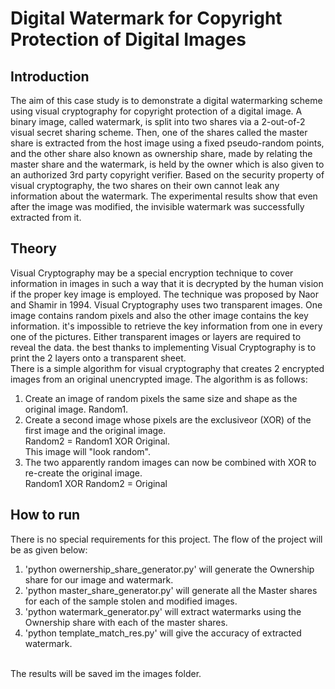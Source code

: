 # Digital Watermark for Copyright Protection of Digital Images
## Introduction
The aim of this case study is to demonstrate a digital watermarking scheme using visual cryptography for copyright protection of a digital image. A binary image, called watermark, is split into two shares via a 2-out-of-2 visual secret sharing scheme. Then, one of the shares called the master share is extracted from the host image using a fixed pseudo-random points, and the other share also known as ownership share, made by relating the master share and the watermark, is held by the owner which is also given to an authorized 3rd party copyright verifier. Based on the security property of visual cryptography, the two shares on their own cannot leak any information about the watermark. The experimental results show that even after the image was modified, the invisible watermark was successfully extracted from it.
## Theory
Visual Cryptography may be a special encryption technique to cover information in images in such a way that it is decrypted by the human vision if the proper key image is employed. The technique was proposed by Naor and Shamir in 1994. Visual Cryptography uses two transparent images. One image contains random pixels and also the other image contains the key information. it's impossible to retrieve the key information from one in every one of the pictures. Either transparent images or layers are required to reveal the data. the best thanks to implementing Visual Cryptography is to print the 2 layers onto a transparent sheet. <br>
There is a simple algorithm for visual cryptography that creates 2 encrypted images from an original unencrypted image. The algorithm is as follows:
1. Create an image of random pixels the same size and shape as the original image. Random1.
2. Create a second image whose pixels are the exclusiveor (XOR) of the first image and the original image.<br>
       Random2 = Random1 XOR Original.
<br>This image will "look random".
3. The two apparently random images can now be combined with XOR to re-create the original image.<br>
       Random1 XOR Random2 = Original
      
## How to run
There is no special requirements for this project. The flow of the project will be as given below:
1. 'python owernership_share_generator.py' will generate the Ownership share for our image and watermark.
2. 'python master_share_generator.py' will generate all the Master shares for each of the sample stolen and modified images.
3. 'python watermark_generator.py' will extract watermarks using the Ownership share with each of the master shares.
4. 'python template_match_res.py' will give the accuracy of extracted watermark.

<br> The results will be saved im the images folder.
